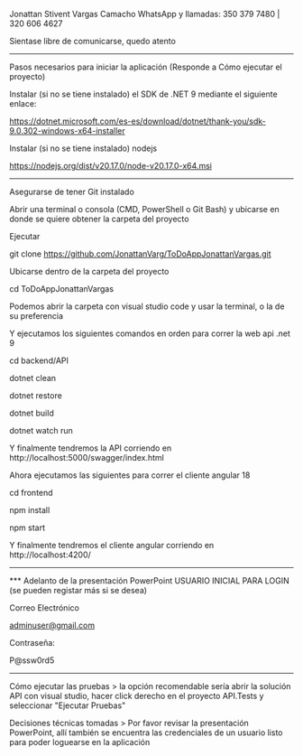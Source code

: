 Jonattan Stivent Vargas Camacho
WhatsApp y llamadas: 350 379 7480 | 320 606 4627

Sientase libre de comunicarse, quedo atento

-----------------------------------------------------------------------------------------------

Pasos necesarios para iniciar la aplicación (Responde a Cómo ejecutar el proyecto) 

Instalar (si no se tiene instalado) el SDK de .NET 9 mediante el siguiente enlace: 

https://dotnet.microsoft.com/es-es/download/dotnet/thank-you/sdk-9.0.302-windows-x64-installer 

Instalar (si no se tiene instalado) nodejs

https://nodejs.org/dist/v20.17.0/node-v20.17.0-x64.msi

-----------------------------------------------------------------------------------------------

Asegurarse de tener Git instalado 

Abrir una terminal o consola (CMD, PowerShell o Git Bash) y ubicarse en donde se quiere obtener la carpeta del proyecto

Ejecutar

git clone https://github.com/JonattanVarg/ToDoAppJonattanVargas.git

Ubicarse dentro de la carpeta del proyecto

cd ToDoAppJonattanVargas


Podemos abrir la carpeta con visual studio code y usar la terminal, o la de su preferencia

Y ejecutamos los siguientes comandos en orden para correr la web api .net 9

cd backend/API

dotnet clean

dotnet restore

dotnet build

dotnet watch run


Y finalmente tendremos la API corriendo en http://localhost:5000/swagger/index.html

Ahora ejecutamos las siguientes para correr el cliente angular 18

cd frontend

npm install

npm start

Y finalmente tendremos el cliente angular corriendo en http://localhost:4200/

-----------------------------------------------------------------------------------------------

*** Adelanto de la presentación PowerPoint USUARIO INICIAL PARA LOGIN (se pueden registar más si se desea)

Correo Electrónico

adminuser@gmail.com​

Contraseña: 

P@ssw0rd5​

-----------------------------------------------------------------------------------------------

Cómo ejecutar las pruebas > la opción recomendable sería abrir la solución API con visual studio, hacer click derecho en el proyecto API.Tests y seleccionar "Ejecutar Pruebas"

Decisiones técnicas tomadas > Por favor revisar la presentación PowerPoint, allí también se encuentra las credenciales de un usuario listo para poder loguearse en la aplicación

